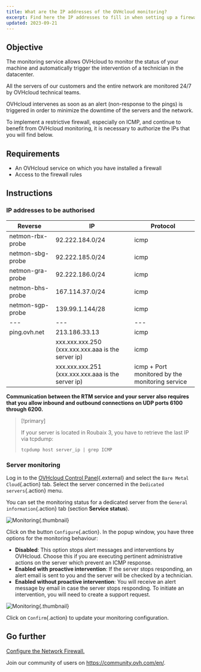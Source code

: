 ```yaml
---
title: What are the IP addresses of the OVHcloud monitoring?
excerpt: Find here the IP addresses to fill in when setting up a firewall so that OVHcloud monitoring will continue to work on your server
updated: 2023-09-21
---
```


## Objective

The monitoring service allows OVHcloud to monitor the status of your machine and automatically trigger the intervention of a technician in the datacenter.

All the servers of our customers and the entire network are monitored 24/7 by OVHcloud technical teams.

OVHcloud intervenes as soon as an alert (non-response to the pings) is triggered in order to minimize the downtime of the servers and the network.

To implement a restrictive firewall, especially on ICMP, and continue to benefit from OVHcloud monitoring, it is necessary to authorize the IPs that you will find below.

## Requirements

- An OVHcloud service on which you have installed a firewall
- Access to the firewall rules

## Instructions

### IP addresses to be authorised

Reverse|IP|Protocol|
|---|---|---|
|netmon-rbx-probe|92.222.184.0/24|icmp|
|netmon-sbg-probe|92.222.185.0/24|icmp|
|netmon-gra-probe|92.222.186.0/24|icmp|
|netmon-bhs-probe|167.114.37.0/24|icmp|
|netmon-sgp-probe|139.99.1.144/28|icmp|
|---|---|---|
|ping.ovh.net|213.186.33.13|icmp|
||xxx.xxx.xxx.250 (xxx.xxx.xxx.aaa is the server ip)|icmp|
||xxx.xxx.xxx.251 (xxx.xxx.xxx.aaa is the server ip)|icmp + Port monitored by the monitoring service|

**Communication between the RTM service and your server also requires that you allow inbound and outbound connections on UDP ports 6100 through 6200.**

> [!primary]
>
> If your server is located in Roubaix 3, you have to retrieve the last IP via tcpdump:
> <pre class="highlight language-console"><code class="language-console">tcpdump host server_ip | grep ICMP</code></pre>
>

### Server monitoring

Log in to the [OVHcloud Control Panel](https://ca.ovh.com/auth/?action=gotomanager&from=https://www.ovh.com/world/&ovhSubsidiary=we){.external} and select the `Bare Metal Cloud`{.action} tab. Select the server concerned in the `Dedicated servers`{.action} menu.

You can set the monitoring status for a dedicated server from the `General information`{.action} tab (section **Service status**).

![Monitoring](monitoring-server.png){.thumbnail}

Click on the button `Configure`{.action}. In the popup window, you have three options for the monitoring behaviour:

- **Disabled**: This option stops alert messages and interventions by OVHcloud. Choose this if you are executing pertinent administrative actions on the server which prevent an ICMP response.
- **Enabled with proactive intervention**: If the server stops responding, an alert email is sent to you and the server will be checked by a technician.
- **Enabled without proactive intervention**: You will receive an alert message by email in case the server stops responding. To initiate an intervention, you will need to create a support request.

![Monitoring](monitoring-server2.png){.thumbnail}

Click on `Confirm`{.action} to update your monitoring configuration.

## Go further

[Configure the Network Firewall.](firewall_network1.)

Join our community of users on <https://community.ovh.com/en/>.
